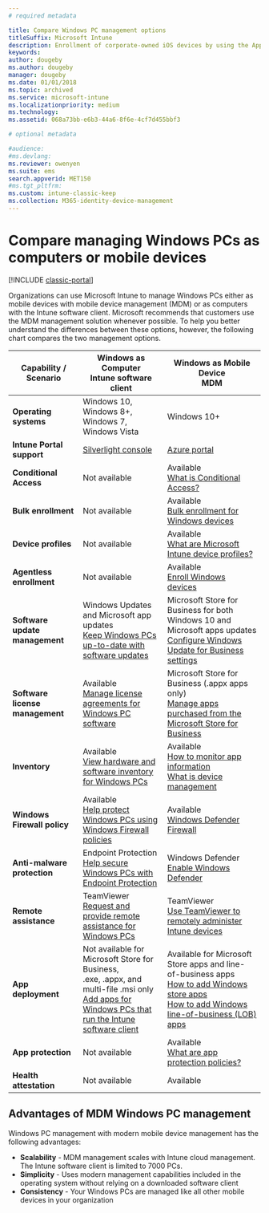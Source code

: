 ```yaml
---
# required metadata

title: Compare Windows PC management options
titleSuffix: Microsoft Intune
description: Enrollment of corporate-owned iOS devices by using the Apple Device Enrollment Program (DEP) or Apple Configurator.
keywords:
author: dougeby
ms.author: dougeby
manager: dougeby
ms.date: 01/01/2018
ms.topic: archived
ms.service: microsoft-intune
ms.localizationpriority: medium
ms.technology:
ms.assetid: 068a73bb-e6b3-44a6-8f6e-4cf7d455bbf3

# optional metadata

#audience:
#ms.devlang:
ms.reviewer: owenyen
ms.suite: ems
search.appverid: MET150
#ms.tgt_pltfrm:
ms.custom: intune-classic-keep
ms.collection: M365-identity-device-management
---
```


# Compare managing Windows PCs as computers or mobile devices

[!INCLUDE [classic-portal](../includes/classic-portal.md)]

Organizations can use Microsoft Intune to manage Windows PCs either as mobile devices with mobile device management (MDM) or as computers with the Intune software client.  Microsoft recommends that customers use the MDM management solution whenever possible. To help you better understand the differences between these options, however, the following chart compares the two management options.

|**Capability / Scenario** |**Windows as Computer**<br>Intune software client | **Windows as Mobile Device**<br>MDM |
|--------------|-------------------------------|-------------------------------|
|**Operating systems** |Windows 10, Windows 8+, Windows 7, Windows Vista | Windows 10+ |
|**Intune Portal support** |[Silverlight console](https://manage.microsoft.com)|[Azure portal](https://portal.azure.com) |
|**Conditional Access**|Not available|Available <br>[What is Conditional Access?](../protect/conditional-access.md)|
|**Bulk enrollment**|Not available|Available <br>[Bulk enrollment for Windows devices](../enrollment/windows-bulk-enroll.md)|
|**Device profiles**|Not available|Available <br>[What are Microsoft Intune device profiles?](../configuration/device-profiles.md)|
|**Agentless enrollment**|Not available |Available<br>[Enroll Windows devices](../enrollment/windows-enroll.md)|
|**Software update management**| Windows Updates and Microsoft app updates<br>[Keep Windows PCs up-to-date with software updates](../keep-windows-pcs-up-to-date-with-software-updates-in-microsoft-intune.md)|Microsoft Store for Business for both Windows 10 and Microsoft apps updates<br> [Configure Windows Update for Business settings](../protect/windows-update-for-business-configure.md) |
|**Software license management**|Available <br>[Manage license agreements for Windows PC software](../manage-license-agreements-for-windows-pc-software-in-microsoft-intune.md)|Microsoft Store for Business (.appx apps only)<br>[Manage apps purchased from the Microsoft Store for Business](../apps/windows-store-for-business.md)|
|**Inventory**|Available <br>[View hardware and software inventory for Windows PCs](view-hardware-and-software-inventory-for-windows-pcs-in-microsoft-intune.md)|Available <br>[How to monitor app information](../apps/apps-monitor.md)<br>[What is device management](../remote-actions/device-management.md)|
|**Windows Firewall policy**|Available <br>[Help protect Windows PCs using Windows Firewall policies](../help-protect-windows-pcs-using-windows-firewall-policies-in-microsoft-intune.md) |Available <br>[Windows Defender Firewall](../protect/endpoint-protection-windows-10.md#windows-defender-firewall)|
|**Anti-malware protection**|Endpoint Protection<br>[Help secure Windows PCs with Endpoint Protection](../help-secure-windows-pcs-with-endpoint-protection-for-microsoft-intune.md)|Windows Defender<br>[Enable Windows Defender](../protect/advanced-threat-protection.md)|
|**Remote assistance** |TeamViewer<br>[Request and provide remote assistance for Windows PCs](request-and-provide-remote-assistance-for-windows-pcs-in-microsoft-intune.md)|TeamViewer<br> [Use TeamViewer to remotely administer Intune devices](../remote-actions/teamviewer-support.md) |
|**App deployment** | Not available for Microsoft Store for Business,<br>.exe, .appx, and multi-file .msi only<br>[Add apps for Windows PCs that run the Intune software client](add-apps-for-windows-pcs-in-microsoft-intune.md)|Available for Microsoft Store apps and line-of-business apps<br>[How to add Windows store apps](../apps/store-apps-windows.md)<br>[How to add Windows line-of-business (LOB) apps](../apps/lob-apps-windows.md)|
|**App protection**|Not available|Available <br>[What are app protection policies?](../apps/app-protection-policy.md)|
|**Health attestation**|Not available|Available|


## Advantages of MDM Windows PC management
Windows PC management with modern mobile device management has the following advantages:
- **Scalability** - MDM management scales with Intune cloud management. The Intune software client is limited to 7000 PCs.
- **Simplicity** - Uses modern management capabilities included in the operating system without relying on a downloaded software client
- **Consistency** - Your Windows PCs are managed like all other mobile devices in your organization
<!-- - **Cloud optimization** - -->
